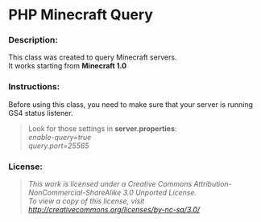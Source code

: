 PHP Minecraft Query
===================

### Description:
This class was created to query Minecraft servers.<br>
It works starting from **Minecraft 1.0**

### Instructions:
Before using this class, you need to make sure that your server is running GS4 status listener.

> Look for those settings in **server.properties**:<br>
> *enable-query=true*<br>
> *query.port=25565*

### License:
> *This work is licensed under a Creative Commons Attribution-NonCommercial-ShareAlike 3.0 Unported License.<br>
> To view a copy of this license, visit http://creativecommons.org/licenses/by-nc-sa/3.0/*